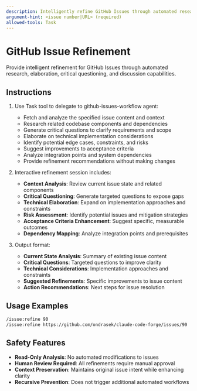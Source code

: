 ```yaml
---
description: Intelligently refine GitHub Issues through automated research, critical questioning, and elaboration.
argument-hint: <issue number|URL> (required)
allowed-tools: Task
---
```


# GitHub Issue Refinement

Provide intelligent refinement for GitHub Issues through automated research, elaboration, critical questioning, and discussion capabilities.

## Instructions

1. Use Task tool to delegate to github-issues-workflow agent:
   - Fetch and analyze the specified issue content and context
   - Research related codebase components and dependencies
   - Generate critical questions to clarify requirements and scope
   - Elaborate on technical implementation considerations
   - Identify potential edge cases, constraints, and risks
   - Suggest improvements to acceptance criteria
   - Analyze integration points and system dependencies
   - Provide refinement recommendations without making changes

2. Interactive refinement session includes:
   - **Context Analysis**: Review current issue state and related components
   - **Critical Questioning**: Generate targeted questions to expose gaps
   - **Technical Elaboration**: Expand on implementation approaches and constraints
   - **Risk Assessment**: Identify potential issues and mitigation strategies
   - **Acceptance Criteria Enhancement**: Suggest specific, measurable outcomes
   - **Dependency Mapping**: Analyze integration points and prerequisites

3. Output format:
   - **Current State Analysis**: Summary of existing issue content
   - **Critical Questions**: Targeted questions to improve clarity
   - **Technical Considerations**: Implementation approaches and constraints
   - **Suggested Refinements**: Specific improvements to issue content
   - **Action Recommendations**: Next steps for issue resolution

## Usage Examples

```bash
/issue:refine 90
/issue:refine https://github.com/ondrasek/claude-code-forge/issues/90
```

## Safety Features

- **Read-Only Analysis**: No automated modifications to issues
- **Human Review Required**: All refinements require manual approval
- **Context Preservation**: Maintains original issue intent while enhancing clarity
- **Recursive Prevention**: Does not trigger additional automated workflows